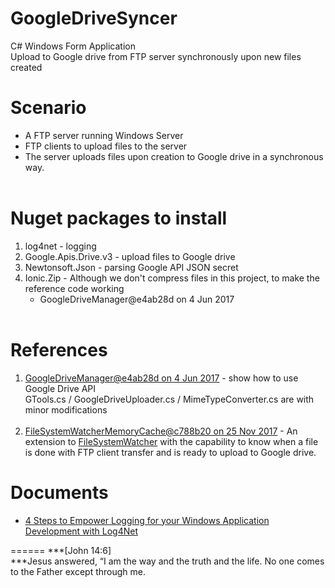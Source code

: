 # GoogleDriveSyncer
C# Windows Form Application<br/>
Upload to Google drive from FTP server synchronously upon new files created<br/>

# Scenario
* A FTP server running Windows Server
* FTP clients to upload files to the server
* The server uploads files upon creation to Google drive in a synchronous way.<br/><br/>

# Nuget packages to install<br/>
  1. log4net - logging<br/>
  2. Google.Apis.Drive.v3 - upload files to Google drive<br/>
  3. Newtonsoft.Json - parsing Google API JSON secret<br/>
  4. Ionic.Zip - Although we don't compress files in this project, to make the reference code working
      + GoogleDriveManager@e4ab28d on 4 Jun 2017
<br/><br/>
  
# References<br/>
  1. [GoogleDriveManager@e4ab28d on 4 Jun 2017](https://github.com/Obrelix/.net-Google-Drive-API-v3-File-Handling) - show how to use Google Drive API<br/>
     GTools.cs / GoogleDriveUploader.cs / MimeTypeConverter.cs are with minor modifications<br/><br/>
  2. [FileSystemWatcherMemoryCache@c788b20 on 25 Nov 2017](https://github.com/benbhall/FileSystemWatcherMemoryCache) - An extension to [FileSystemWatcher](https://msdn.microsoft.com/en-us/library/system.io.filesystemwatcher(v=vs.110).aspx) with the capability to know when a file is done with FTP client transfer and is ready to upload to Google drive.<br/> 
      
      
      
# Documents
* [4 Steps to Empower Logging for your Windows Application Development with Log4Net](https://drive.google.com/file/d/1aTPz7TWOUhI6jBQNInqq6OMeKLcG62Qz/view?usp=sharing)


======
***[John 14:6]<br/>
***Jesus answered, “I am the way and the truth and the life. No one comes to the Father except through me.
